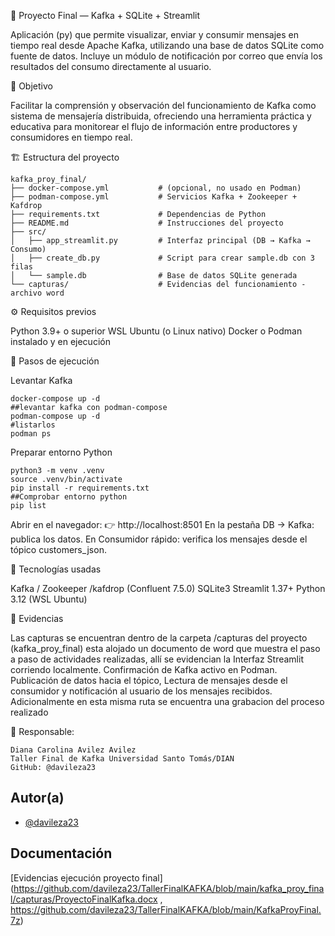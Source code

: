🧪 Proyecto Final — Kafka + SQLite + Streamlit

Aplicación (py) que permite visualizar, enviar y consumir mensajes en tiempo real desde Apache Kafka, utilizando una base de datos SQLite como fuente de datos.
Incluye un módulo de notificación por correo que envía los resultados del consumo directamente al usuario.



🎯 Objetivo

Facilitar la comprensión y observación del funcionamiento de Kafka como sistema de mensajería distribuida, ofreciendo una herramienta práctica y educativa para monitorear el flujo de información entre productores y consumidores en tiempo real.

🏗️ Estructura del proyecto 
```
kafka_proy_final/
├── docker-compose.yml           # (opcional, no usado en Podman)
├── podman-compose.yml           # Servicios Kafka + Zookeeper + Kafdrop
├── requirements.txt             # Dependencias de Python
├── README.md                    # Instrucciones del proyecto
├── src/
│   ├── app_streamlit.py         # Interfaz principal (DB → Kafka → Consumo)
│   ├── create_db.py             # Script para crear sample.db con 3 filas
│   └── sample.db                # Base de datos SQLite generada
└── capturas/                    # Evidencias del funcionamiento - archivo word

```


⚙️ Requisitos previos

Python 3.9+ o superior WSL Ubuntu (o Linux nativo) Docker o Podman instalado y en ejecución


🚀 Pasos de ejecución

Levantar Kafka
```
docker-compose up -d
##levantar kafka con podman-compose
podman-compose up -d
#listarlos
podman ps
```
Preparar entorno Python
```
python3 -m venv .venv
source .venv/bin/activate
pip install -r requirements.txt
##Comprobar entorno python
pip list
```
Abrir en el navegador: 👉 http://localhost:8501 En la pestaña DB → Kafka: publica los datos. En Consumidor rápido: verifica los mensajes desde el tópico customers_json.


🧩 Tecnologías usadas

Kafka / Zookeeper /kafdrop (Confluent 7.5.0) SQLite3 Streamlit 1.37+ Python 3.12 (WSL Ubuntu)


📸 Evidencias

Las capturas se encuentran dentro de la carpeta /capturas del proyecto (kafka_proy_final) esta alojado un documento de word que muestra el paso a paso de actividades realizadas, allí se evidencian la Interfaz Streamlit corriendo localmente. Confirmación de Kafka activo en Podman. Publicación de datos hacia el tópico,  Lectura de mensajes desde el consumidor y notificación al usuario de los mensajes recibidos.
Adicionalmente en esta misma ruta se encuentra una grabacion del proceso realizado


💬 Responsable:
```
Diana Carolina Avilez Avilez
Taller Final de Kafka Universidad Santo Tomás/DIAN
GitHub: @davileza23
```
## Autor(a)

- [@davileza23](https://github.com/davileza23/TallerFinalKAFKA)


## Documentación

[Evidencias ejecución proyecto final](https://github.com/davileza23/TallerFinalKAFKA/blob/main/kafka_proy_final/capturas/ProyectoFinalKafka.docx ,
https://github.com/davileza23/TallerFinalKAFKA/blob/main/KafkaProyFinal.7z)

